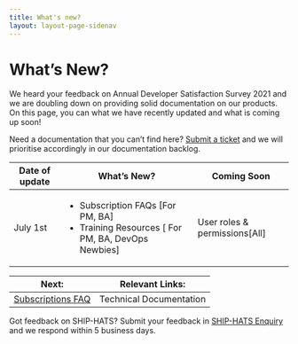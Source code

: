 ```yaml
---
title: What's new?
layout: layout-page-sidenav
---
```


# What’s New? 
We heard your feedback on Annual Developer Satisfaction Survey 2021 and we are doubling down on providing solid documentation on our products. On this page, you can what we have recently updated and what is coming up soon! 

Need a documentation that you can’t find here? [Submit a ticket](https://www.developer.tech.gov.sg/singapore-government-tech-stack/toolchain/ship-hats-enquiries) and we will prioritise accordingly in our documentation backlog.  
 
 Date of update | What’s New? | Coming Soon 
 -------------- |  ---------  | ------------
|   July 1st    | <ul><li>Subscription FAQs [For PM, BA]</li><li>Training Resources [ For PM, BA, DevOps Newbies]</ul>| User roles & permissions[All]
                
 
 
Next: | Relevant Links: 
----- | ---------------
[Subscriptions FAQ](subscriptions) |  Technical Documentation 
 
Got feedback on SHIP-HATS? Submit your feedback in [SHIP-HATS Enquiry](https://www.developer.tech.gov.sg/singapore-government-tech-stack/toolchain/ship-hats-enquiries) and we respond within 5 business days. 
 

